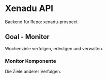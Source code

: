 # Xenadu API
Backend für Repo: xenadu-prospect
## Goal - Monitor
Wochenziele verfolgen, erledigen und verwalten.
### Monitor Komponente
Die Ziele anderer Verfolgen.
